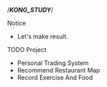 /***KONG_STUDY***/

Notice
 - Let's make result.

TODO Project
 - Personal Trading System
 - Recommend Restaurant Map
 - Record Exercise And Food

